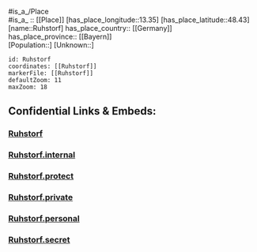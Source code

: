 ﻿---
location: [48.43,13.35] 
mapzoom: [7,12] 
mapmarker: city 
type: City
tags:
- geo/City


SpocWebEntityId: 33826
isDeleted: false
confidential: public

---
#is_a_/Place  
#is_a_ :: [[Place]] 
[has_place_longitude::13.35] 
[has_place_latitude::48.43] 
[name::Ruhstorf] 
has_place_country:: [[Germany]]  
has_place_province:: [[Bayern]]  
[Population::] 
[Unknown::] 


```leaflet
id: Ruhstorf
coordinates: [[Ruhstorf]] 
markerFile: [[Ruhstorf]] 
defaultZoom: 11 
maxZoom: 18
```


## Confidential Links & Embeds: 

### [Ruhstorf](/_public/Earth/Continent/Europe/Europe~Central/Germany/Germany~West/Bayern/counties~Bayern/Passau/cities~Passau/Pocking/City/Ruhstorf.md) 

### [Ruhstorf.internal](/_internal/Earth/Continent/Europe/Europe~Central/Germany/Germany~West/Bayern/counties~Bayern/Passau/cities~Passau/Pocking/City/Ruhstorf.internal.md) 

### [Ruhstorf.protect](/_protect/Earth/Continent/Europe/Europe~Central/Germany/Germany~West/Bayern/counties~Bayern/Passau/cities~Passau/Pocking/City/Ruhstorf.protect.md) 

### [Ruhstorf.private](/_private/Earth/Continent/Europe/Europe~Central/Germany/Germany~West/Bayern/counties~Bayern/Passau/cities~Passau/Pocking/City/Ruhstorf.private.md) 

### [Ruhstorf.personal](/_personal/Earth/Continent/Europe/Europe~Central/Germany/Germany~West/Bayern/counties~Bayern/Passau/cities~Passau/Pocking/City/Ruhstorf.personal.md) 

### [Ruhstorf.secret](/_secret/Earth/Continent/Europe/Europe~Central/Germany/Germany~West/Bayern/counties~Bayern/Passau/cities~Passau/Pocking/City/Ruhstorf.secret.md) 
